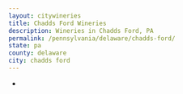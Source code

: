 ```yaml
---
layout: citywineries
title: Chadds Ford Wineries
description: Wineries in Chadds Ford, PA
permalink: /pennsylvania/delaware/chadds-ford/
state: pa
county: delaware
city: chadds ford
---
```

-
